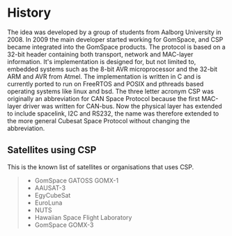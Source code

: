 History
=======

The idea was developed by a group of students from Aalborg University in
2008. In 2009 the main developer started working for GomSpace, and CSP
became integrated into the GomSpace products. The protocol is based on a
32-bit header containing both transport, network and MAC-layer
information. It\'s implementation is designed for, but not limited to,
embedded systems such as the 8-bit AVR microprocessor and the 32-bit ARM
and AVR from Atmel. The implementation is written in C and is currently
ported to run on FreeRTOS and POSIX and pthreads based operating systems
like linux and bsd. The three letter acronym CSP was originally an
abbreviation for CAN Space Protocol because the first MAC-layer driver
was written for CAN-bus. Now the physical layer has extended to include
spacelink, I2C and RS232, the name was therefore extended to the more
general Cubesat Space Protocol without changing the abbreviation.

Satellites using CSP
--------------------

This is the known list of satellites or organisations that uses CSP.

> -   GomSpace GATOSS GOMX-1
> -   AAUSAT-3
> -   EgyCubeSat
> -   EuroLuna
> -   NUTS
> -   Hawaiian Space Flight Laboratory
> -   GomSpace GOMX-3

